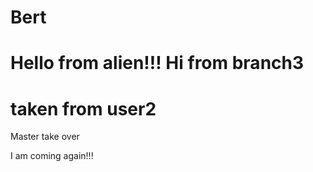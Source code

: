 # Bert

Hello from alien!!!
Hi from branch3
=======
taken from user2
=======
Master take over

I am coming again!!!